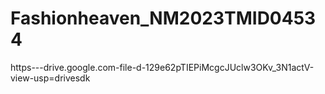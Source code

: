 # Fashionheaven_NM2023TMID04534
https---drive.google.com-file-d-129e62pTIEPiMcgcJUclw3OKv_3N1actV-view-usp=drivesdk

